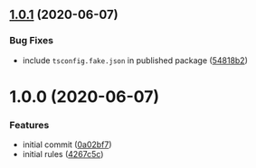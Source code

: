 ## [1.0.1](https://github.com/g-rath/eslint-plugin-eslint-config/compare/v1.0.0...v1.0.1) (2020-06-07)


### Bug Fixes

* include `tsconfig.fake.json` in published package ([54818b2](https://github.com/g-rath/eslint-plugin-eslint-config/commit/54818b26275610cb3107d8cd9a916c723d453bcb))

# 1.0.0 (2020-06-07)


### Features

* initial commit ([0a02bf7](https://github.com/g-rath/eslint-plugin-eslint-config/commit/0a02bf7abd2a6f6ee8173a94beb6dc17c076307f))
* initial rules ([4267c5c](https://github.com/g-rath/eslint-plugin-eslint-config/commit/4267c5c8590150a4216dd6d1842311d8873066be))
